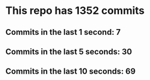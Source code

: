 # This repo has 1352 commits

## Commits in the last 1 second: 7
## Commits in the last 5 seconds: 30
## Commits in the last 10 seconds: 69

